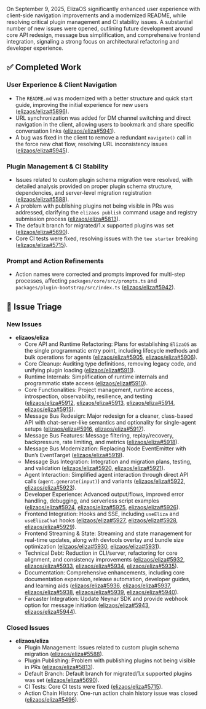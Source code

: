On September 9, 2025, ElizaOS significantly enhanced user experience with client-side navigation improvements and a modernized README, while resolving critical plugin management and CI stability issues. A substantial number of new issues were opened, outlining future development around core API redesign, message bus simplification, and comprehensive frontend integration, signaling a strong focus on architectural refactoring and developer experience.

## ✅ Completed Work

### User Experience & Client Navigation
*   The `README.md` was modernized with a better structure and quick start guide, improving the initial experience for new users ([elizaos/eliza#5896](https://github.com/elizaos/eliza/pull/5896)).
*   URL synchronization was added for DM channel switching and direct navigation in the client, allowing users to bookmark and share specific conversation links ([elizaos/eliza#5941](https://github.com/elizaos/eliza/pull/5941)).
*   A bug was fixed in the client to remove a redundant `navigate()` call in the force new chat flow, resolving URL inconsistency issues ([elizaos/eliza#5945](https://github.com/elizaos/eliza/pull/5945)).

### Plugin Management & CI Stability
*   Issues related to custom plugin schema migration were resolved, with detailed analysis provided on proper plugin schema structure, dependencies, and server-level migration registration ([elizaos/eliza#5588](https://github.com/elizaos/eliza/issues/5588)).
*   A problem with publishing plugins not being visible in PRs was addressed, clarifying the `elizaos publish` command usage and registry submission process ([elizaos/eliza#5813](https://github.com/elizaos/eliza/issues/5813)).
*   The default branch for migrated/1.x supported plugins was set ([elizaos/eliza#5690](https://github.com/elizaos/eliza/issues/5690)).
*   Core CI tests were fixed, resolving issues with the `tee starter` breaking ([elizaos/eliza#5715](https://github.com/elizaos/eliza/issues/5715)).

### Prompt and Action Refinements
*   Action names were corrected and prompts improved for multi-step processes, affecting `packages/core/src/prompts.ts` and `packages/plugin-bootstrap/src/index.ts` ([elizaos/eliza#5942](https://github.com/elizaos/eliza/pull/5942)).

## 🐞 Issue Triage

### New Issues
*   **elizaos/eliza**
    *   Core API and Runtime Refactoring: Plans for establishing `ElizaOS` as the single programmatic entry point, including lifecycle methods and bulk operations for agents ([elizaos/eliza#5905](https://github.com/elizaos/eliza/issues/5905), [elizaos/eliza#5906](https://github.com/elizaos/eliza/issues/5906)).
    *   Core Cleanup: Auditing type definitions, removing legacy code, and unifying plugin loading ([elizaos/eliza#5911](https://github.com/elizaos/eliza/issues/5911)).
    *   Runtime Internals: Simplification of runtime internals and programmatic state access ([elizaos/eliza#5910](https://github.com/elizaos/eliza/issues/5910)).
    *   Core Functionalities: Project management, runtime access, introspection, observability, resilience, and testing ([elizaos/eliza#5912](https://github.com/elizaos/eliza/issues/5912), [elizaos/eliza#5913](https://github.com/elizaos/eliza/issues/5913), [elizaos/eliza#5914](https://github.com/elizaos/eliza/issues/5914), [elizaos/eliza#5915](https://github.com/elizaos/eliza/issues/5915)).
    *   Message Bus Redesign: Major redesign for a cleaner, class-based API with chat-server-like semantics and optionality for single-agent setups ([elizaos/eliza#5916](https://github.com/elizaos/eliza/issues/5916), [elizaos/eliza#5917](https://github.com/elizaos/eliza/issues/5917)).
    *   Message Bus Features: Message filtering, replay/recovery, backpressure, rate limiting, and metrics ([elizaos/eliza#5918](https://github.com/elizaos/eliza/issues/5918)).
    *   Message Bus Modernization: Replacing Node EventEmitter with Bun’s EventTarget ([elizaos/eliza#5919](https://github.com/elizaos/eliza/issues/5919)).
    *   Message Bus Integration: Integration and migration plans, testing, and validation ([elizaos/eliza#5920](https://github.com/elizaos/eliza/issues/5920), [elizaos/eliza#5921](https://github.com/elizaos/eliza/issues/5921)).
    *   Agent Interaction: Simplified agent interaction through direct API calls (`agent.generate(input)`) and variants ([elizaos/eliza#5922](https://github.com/elizaos/eliza/issues/5922), [elizaos/eliza#5923](https://github.com/elizaos/eliza/issues/5923)).
    *   Developer Experience: Advanced output/flows, improved error handling, debugging, and serverless script examples ([elizaos/eliza#5924](https://github.com/elizaos/eliza/issues/5924), [elizaos/eliza#5925](https://github.com/elizaos/eliza/issues/5925), [elizaos/eliza#5926](https://github.com/elizaos/eliza/issues/5926)).
    *   Frontend Integration: Hooks and SSE, including `useEliza` and `useElizaChat` hooks ([elizaos/eliza#5927](https://github.com/elizaos/eliza/issues/5927), [elizaos/eliza#5928](https://github.com/elizaos/eliza/issues/5928), [elizaos/eliza#5929](https://github.com/elizaos/eliza/issues/5929)).
    *   Frontend Streaming & State: Streaming and state management for real-time updates, along with devtools overlay and bundle size optimization ([elizaos/eliza#5930](https://github.com/elizaos/eliza/issues/5930), [elizaos/eliza#5931](https://github.com/elizaos/eliza/issues/5931)).
    *   Technical Debt: Reduction in CLI/server, refactoring for core alignment, and consistency improvements ([elizaos/eliza#5932](https://github.com/elizaos/eliza/issues/5932), [elizaos/eliza#5933](https://github.com/elizaos/eliza/issues/5933), [elizaos/eliza#5934](https://github.com/elizaos/eliza/issues/5934), [elizaos/eliza#5935](https://github.com/elizaos/eliza/issues/5935)).
    *   Documentation: Comprehensive enhancements, including core documentation expansion, release automation, developer guides, and learning aids ([elizaos/eliza#5936](https://github.com/elizaos/eliza/issues/5936), [elizaos/eliza#5937](https://github.com/elizaos/eliza/issues/5937), [elizaos/eliza#5938](https://github.com/elizaos/eliza/issues/5938), [elizaos/eliza#5939](https://github.com/elizaos/eliza/issues/5939), [elizaos/eliza#5940](https://github.com/elizaos/eliza/issues/5940)).
    *   Farcaster Integration: Update Neynar SDK and provide webhook option for message initiation ([elizaos/eliza#5943](https://github.com/elizaos/eliza/issues/5943), [elizaos/eliza#5944](https://github.com/elizaos/eliza/issues/5944)).

### Closed Issues
*   **elizaos/eliza**
    *   Plugin Management: Issues related to custom plugin schema migration ([elizaos/eliza#5588](https://github.com/elizaos/eliza/issues/5588)).
    *   Plugin Publishing: Problem with publishing plugins not being visible in PRs ([elizaos/eliza#5813](https://github.com/elizaos/eliza/issues/5813)).
    *   Default Branch: Default branch for migrated/1.x supported plugins was set ([elizaos/eliza#5690](https://github.com/elizaos/eliza/issues/5690)).
    *   CI Tests: Core CI tests were fixed ([elizaos/eliza#5715](https://github.com/elizaos/eliza/issues/5715)).
    *   Action Chain History: One-run action chain history issue was closed ([elizaos/eliza#5496](https://github.com/elizaos/eliza/issues/5496)).